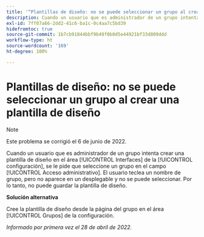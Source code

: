 ```yaml
---
title: '“Plantillas de diseño: no se puede seleccionar un grupo al crear una plantilla de diseño”'
description: Cuando un usuario que es administrador de un grupo intenta crear una plantilla de diseño en el área [!UICONTROL Interfaces] de la configuración, se le pide que seleccione un grupo en el campo [!UICONTROL Acceso administrativo]. El usuario teclea un nombre de grupo, pero no aparece en un desplegable y no se puede seleccionar. Por lo tanto, no puede guardar la plantilla de diseño.
exl-id: 7ff07a66-2dd2-41c6-ba1c-0c4aa7c5bd39
hidefromtoc: true
source-git-commit: 1b7cb91844bbf9b49f0b0d5e44921bf33d809ddd
workflow-type: ht
source-wordcount: '169'
ht-degree: 100%

---
```


# Plantillas de diseño: no se puede seleccionar un grupo al crear una plantilla de diseño

>[!NOTE]
>
>Este problema se corrigió el 6 de junio de 2022.

Cuando un usuario que es administrador de un grupo intenta crear una plantilla de diseño en el área [!UICONTROL Interfaces] de la [!UICONTROL configuración], se le pide que seleccione un grupo en el campo [!UICONTROL Acceso administrativo]. El usuario teclea un nombre de grupo, pero no aparece en un desplegable y no se puede seleccionar. Por lo tanto, no puede guardar la plantilla de diseño.

**Solución alternativa**

Cree la plantilla de diseño desde la página del grupo en el área [!UICONTROL Grupos] de la configuración.

_Informado por primera vez el 28 de abril de 2022._
